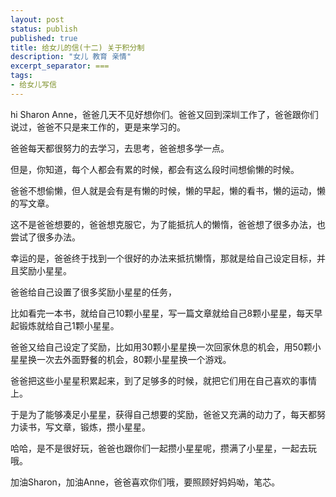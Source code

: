 ```yaml
---
layout: post
status: publish
published: true
title: 给女儿的信(十二) 关于积分制
description: "女儿 教育 亲情"
excerpt_separator: ===
tags:
- 给女儿写信
---
```



hi Sharon Anne，爸爸几天不见好想你们。爸爸又回到深圳工作了，爸爸跟你们说过，爸爸不只是来工作的，更是来学习的。

爸爸每天都很努力的去学习，去思考，爸爸想多学一点。

但是，你知道，每个人都会有累的时候，都会有这么段时间想偷懒的时候。

爸爸不想偷懒，但人就是会有是有懒的时候，懒的早起，懒的看书，懒的运动，懒的写文章。

这不是爸爸想要的，爸爸想克服它，为了能抵抗人的懒惰，爸爸想了很多办法，也尝试了很多办法。

幸运的是，爸爸终于找到一个很好的办法来抵抗懒惰，那就是给自己设定目标，并且奖励小星星。

爸爸给自己设置了很多奖励小星星的任务，

比如看完一本书，就给自己10颗小星星，写一篇文章就给自己8颗小星星，每天早起锻炼就给自己1颗小星星。

爸爸又给自己设定了奖励，比如用30颗小星星换一次回家休息的机会，用50颗小星星换一次去外面野餐的机会，80颗小星星换一个游戏。

爸爸把这些小星星积累起来，到了足够多的时候，就把它们用在自己喜欢的事情上。

于是为了能够凑足小星星，获得自己想要的奖励，爸爸又充满的动力了，每天都努力读书，写文章，锻炼，攒小星星。

哈哈，是不是很好玩，爸爸也跟你们一起攒小星星呢，攒满了小星星，一起去玩哦。

加油Sharon，加油Anne，爸爸喜欢你们哦，要照顾好妈妈呦，笔芯。


